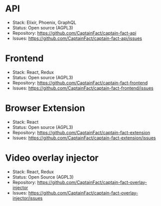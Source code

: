 # API

- Stack: Elixir, Phoenix, GraphQL
- Status: Open source (AGPL3)
- Repository: https://github.com/CaptainFact/captain-fact-api
- Issues: https://github.com/CaptainFact/captain-fact-api/issues

# Frontend

- Stack: React, Redux
- Status: Open source (AGPL3)
- Repository: https://github.com/CaptainFact/captain-fact-frontend
- Issues: https://github.com/CaptainFact/captain-fact-frontend/issues

# Browser Extension

- Stack: React
- Status: Open source (AGPL3)
- Repository: https://github.com/CaptainFact/captain-fact-extension
- Issues: https://github.com/CaptainFact/captain-fact-extension/issues

# Video overlay injector

- Stack: React, Redux
- Status: Open Source (AGPL3)
- Repository: https://github.com/CaptainFact/captain-fact-overlay-injector
- Issues: https://github.com/CaptainFact/captain-fact-overlay-injector/issues
